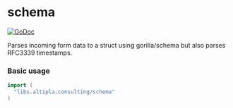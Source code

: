 
# schema

[![GoDoc](https://godoc.org/libs.altipla.consulting/schema?status.svg)](https://godoc.org/libs.altipla.consulting/schema)

Parses incoming form data to a struct using gorilla/schema but also parses RFC3339 timestamps.


### Basic usage

```go
import (
  "libs.altipla.consulting/schema"
)
```
